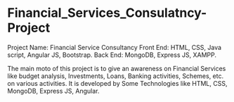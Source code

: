 # Financial_Services_Consulatncy-Project

Project Name: Financial Service Consultancy
Front End: HTML, CSS, Java script, Angular JS, Bootstrap.
Back End: MongoDB, Express JS, XAMPP.

The main moto of this project is to give an awareness on Financial Services like budget analysis,  Investments, Loans, Banking activities, Schemes, etc. on various activities. It is developed by Some  Technologies like HTML, CSS, MongoDB, Express JS, Angular.
